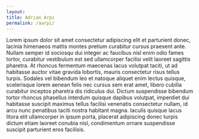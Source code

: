```yaml
---
layout: 
title: Adrian Arpi
permalink: /aarpi/
---
```


Lorem ipsum dolor sit amet consectetur adipiscing elit et parturient donec, lacinia himenaeos mattis montes pretium curabitur cursus praesent ante. Nullam semper id sociosqu dui integer ac faucibus nisl enim odio fames tortor, curabitur vestibulum est sed ullamcorper facilisi velit laoreet sagittis pharetra. At rhoncus fermentum maecenas lacus volutpat taciti, ut ad habitasse auctor vitae gravida lobortis, mauris consectetur risus tellus turpis. Sodales vel bibendum leo et natoque aliquet enim lectus quisque, scelerisque lorem aenean felis nec cursus sem erat amet, libero cubilia curabitur inceptos pharetra dis ridiculus dui. Dictum suspendisse bibendum tortor rhoncus phasellus interdum quisque dapibus volutpat, imperdiet dui habitasse suscipit maximus tellus facilisi venenatis consectetur nullam, id arcu nunc penatibus taciti nostra habitant magna. Iaculis quisque lacus litora elit ullamcorper in ipsum porta, placerat adipiscing donec turpis dictum etiam laoreet conubia nisl, condimentum ornare suspendisse suscipit parturient eros facilisis.
